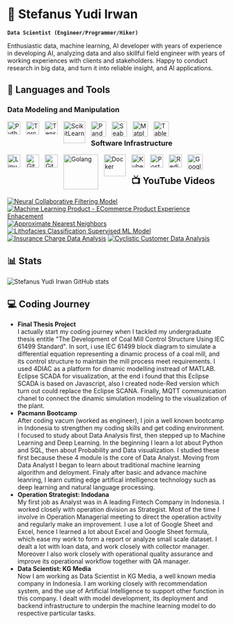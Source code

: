# 🥾 Stefanus Yudi Irwan 

**`Data Scientist (Engineer/Programmer/Hiker)`**

Enthusiastic data, machine learning, AI developer with years of experience in developing AI, analyzing data and also skillful field engineer with years of working experiences with clients and stakeholders. Happy to conduct research in big data, and turn it into reliable insight, and AI applications.

## 🧰 Languages and Tools
### Data Modeling and Manipulation
<img align="left" alt="Python" width="30px" style="padding-right:10px;" src="https://www.svgrepo.com/show/354238/python.svg"/>
<img align="left" alt="Torch" width="30px" style="padding-right:10px;" src="https://upload.wikimedia.org/wikipedia/commons/9/99/Pytorch-svgrepo-com.svg" />
<img align="left" alt="TensorFlow" width="30px" style="padding-right:10px;" src="https://upload.wikimedia.org/wikipedia/commons/2/20/Tensorflow-svgrepo-com.svg" />
<img align="left" alt="ScikitLearn" width="50px" style="padding-right:10px;" src="https://upload.wikimedia.org/wikipedia/commons/0/05/Scikit_learn_logo_small.svg" />
<img align="left" alt="Pandas" width="35px" style="padding-right:10px;" src="https://icon.icepanel.io/Technology/svg/Pandas.svg" />
<img align="left" alt="Seaborn" width="35px" style="padding-right:10px;" src="https://cdn.worldvectorlogo.com/logos/seaborn-1.svg" />
<img align="left" alt="Matplotlib" width="35px" style="padding-right:10px;" src="https://upload.wikimedia.org/wikipedia/commons/0/01/Created_with_Matplotlib-logo.svg" />
<img align="left" alt="Tableau" width="35px" style="padding-right:10px;" src="https://www.svgrepo.com/show/354428/tableau-icon.svg" />
<br>

### Software Infrastructure
<img align="left" alt="Linux" width="30px" style="padding-right:10px;" src="https://cdn.jsdelivr.net/gh/devicons/devicon/icons/linux/linux-original.svg" />
<img align="left" alt="GitHub" width="30px" style="padding-right:10px;" src="https://cdn.jsdelivr.net/gh/devicons/devicon/icons/github/github-original.svg" />
<img align="left" alt="Git" width="30px" style="padding-right:10px;" src="https://cdn.jsdelivr.net/gh/devicons/devicon/icons/git/git-original.svg" />
<img align="left" alt="Golang" width="80px" style="padding-right:10px;" src="https://upload.wikimedia.org/wikipedia/commons/0/05/Go_Logo_Blue.svg" />
<img align="left" alt="Docker" width="50px" style="padding-right:10px;" src="https://upload.wikimedia.org/wikipedia/commons/e/ea/Docker_%28container_engine%29_logo_%28cropped%29.png" />
<img align="left" alt="Kubernetes" width="30px" style="padding-right:10px;" src="https://upload.wikimedia.org/wikipedia/commons/3/39/Kubernetes_logo_without_workmark.svg" />
<img align="left" alt="Postgresql" width="30px" style="padding-right:10px;" src="https://upload.wikimedia.org/wikipedia/commons/2/29/Postgresql_elephant.svg" />
<img align="left" alt="Redis" width="30px" style="padding-right:10px;" src="https://www.svgrepo.com/show/303460/redis-logo.svg" />
<img align="left" alt="GoogleBigQuery" width="35px" style="padding-right:10px;" src="https://www.svgrepo.com/show/375551/bigquery.svg" />
<br>

## 📺 YouTube Videos
<!-- BEGIN YOUTUBE-CARDS -->
[![Neural Collaborative Filtering Model](https://ytcards.demolab.com/?id=nRS-oP0sQ64&title=Neural+Collaborative+Filtering+Model&lang=en&timestamp=1712845850&background_color=%230d1117&title_color=%23ffffff&stats_color=%23dedede&max_title_lines=1&width=250&border_radius=5&duration=540)](https://www.youtube.com/watch?v=nRS-oP0sQ64)
[![Machine Learning Product - ECommerce Product Experience Enhacement](https://ytcards.demolab.com/?id=2a7L24KaC_s&title=ECommerce+Product+Experience+Enhacement&lang=en&timestamp=1712845830&background_color=%230d1117&title_color=%23ffffff&stats_color=%23dedede&max_title_lines=1&width=250&border_radius=5&duration=3785)](https://www.youtube.com/watch?v=2a7L24KaC_s)
[![Approximate Nearest Neighbors](https://ytcards.demolab.com/?id=dRKPrvHxR84&title=Approximate+Nearest+Neighbors&lang=en&timestamp=1712845830&background_color=%230d1117&title_color=%23ffffff&stats_color=%23dedede&max_title_lines=1&width=250&border_radius=5&duration=1281)](https://www.youtube.com/watch?v=dRKPrvHxR84)
[![Lithofacies Classification Supervised ML Model](https://ytcards.demolab.com/?id=fHhoR0_QFao&title=Lithofacies+Classification+Supervised+ML+Model&lang=en&timestamp=1712845830&background_color=%230d1117&title_color=%23ffffff&stats_color=%23dedede&max_title_lines=1&width=250&border_radius=5&duration=955)](https://www.youtube.com/watch?v=fHhoR0_QFao)
[![Insurance Charge Data Analysis](https://ytcards.demolab.com/?id=MEXNTOee7Lg&title=Insurance+Charge+Data+Analysis&lang=en&timestamp=1712845830&background_color=%230d1117&title_color=%23ffffff&stats_color=%23dedede&max_title_lines=1&width=250&border_radius=5&duration=790)](https://www.youtube.com/watch?v=MEXNTOee7Lg)
[![Cyclistic Customer Data Analysis](https://ytcards.demolab.com/?id=5a_ZHGsX1tc&title=Cyclistic+Customer+Data+Analysis&lang=en&timestamp=1712845830&background_color=%230d1117&title_color=%23ffffff&stats_color=%23dedede&max_title_lines=1&width=250&border_radius=5&duration=733)](https://www.youtube.com/watch?v=5a_ZHGsX1tc)
<!-- END YOUTUBE-CARDS -->

## 📊 Stats
![Stefanus Yudi Irwan GitHub stats](https://github-readme-stats.vercel.app/api?username=stefanus-yudi-irwan&show_icons=true&theme=transparent)

<!-- ![GitHub Streak](https://streak-stats.demolab.com?user=ForrestKnight&theme=gruvbox&border_radius=4.5) -->

## 💻 Coding Journey
<ul> 
<li><strong>Final Thesis Project</strong></li>
I actually start my coding journey when I tackled my undergraduate thesis entitle "The Development of Coal Mill Control Structure Using IEC 61499 Standard". In sort, i use IEC 61499 block diagram to simulate a differential equation representing a dinamic process of a coal mill, and its control structure to maintain the mill process meet requirements. I used 4DIAC as a platform for dinamic modelling instread of MATLAB. Eclipse SCADA for visualization, at the end i found that this Eclipse SCADA is based on Javascript, also I created node-Red version which turn out could replace the Eclipse SCANA. Finally, MQTT communication chanel to connect the dinamic simulation modeling to the visualization of the plant. 
<li><strong>Pacmann Bootcamp</strong></li>
After coding vacum (worked as engineer), I join a well known bootcamp in Indonesia to strengthen my coding skills and get coding environment. I focused to study about Data Analysis first, then stepped up to Machine Learning and Deep Learning. In the beginning I learn a lot about Python and SQL, then about Probability and Data visualization. I studied these first because these 4 module is the core of Data Analyst. Moving from Data Analyst I began to learn about traditional machine learning algorithm and deloyment. Finaly after basic and advance machine leanring, I learn cutting edge artifical intelligence technology such as deep learning and natural language processing.
<li><strong>Operation Strategist: Indodana</strong></li>
My first job as Analyst was in A leading Fintech Company in Indonesia. I worked closely with operation division as Strategist. Most of the time I involve in Operation Managerial meeting to direct the operation activity and regularly make an improvement. I use a lot of Google Sheet and Excel, hence I learned a lot about Excel and Google Sheet formula, which ease my work to form a report or analyze small scale dataset. I dealt a lot with loan data, and work closely with collector manager. Moreover I also work closely with operational quality assurance and improve its operational workflow together with QA manager. 
<li><strong>Data Scientist: KG Media</strong></li>
Now I am working as Data Scientist in KG Media, a well known media company in Indonesia. I am working closely with recommendation system, and the use of Artificial Intelligence to support other function in this company. I dealt with model development, its deployment and backend infrastructure to underpin the machine learning model to do respective particular tasks.
<ul>

